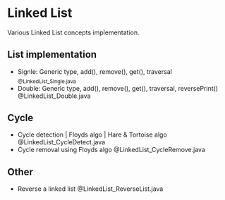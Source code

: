 
# Linked List

Various Linked List concepts implementation.

## List implementation
- Signle: Generic type, add(), remove(), get(), traversal <sub>@LinkedList_Single.java</sub>
- Double: Generic type, add(), remove(), get(), traversal, reversePrint() @LinkedList_Double.java

## Cycle
- Cycle detection | Floyds algo | Hare & Tortoise algo @LinkedList_CycleDetect.java
- Cycle removal using Floyds algo @LinkedList_CycleRemove.java

## Other 
- Reverse a linked list @LinkedList_ReverseList.java
